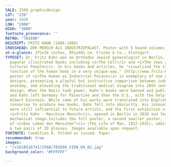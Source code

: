 ```yaml
---
SALE: 2568_graphicdesign
LOT: "239"
year: 1926
LOW: "2000"
HIGH: "3000"
footnote_provenance: ''
REFNO: "781698"
DESCRIPT: FRITZ KAHN (1888-1968)
CROSSHEAD: DER MENSCH ALS INDUSTRIEPALAST. Poster with 5 bound volumes. 1926.
at-a-glance: 37½x19 inches, 95¼x48¼ cm. Fricke & Co., Stuttgart.
TYPESET: Dr. Fritz Kahn was an Orthodox Jewish gynecologist in Berlin, who published
  popular illustrated books including <i>The Cell</i> and <i>The Jews as a Race and
  Cultural People</i>. In his books and articles, he "visualized the structure and
  function of the human body in a very unique way." (http://www.fritz-kahn.com). This
  poster of <i>The Human as Industrial Palace</i> is exemplary of one of his conceptual
  designs, presenting a playful but instructive comparison between industrialism and
  anatomy, and elevating the traditional medical diagram into 20th century graphic
  design. When the Nazis took power, Kahn's books were banned and publicly burned,
  and Kahn left Germany for Palestine and then the U.S., with the help of his friend
  Albert Einstein. While some of his works were translated into English, without the
  resources to produce new books, Kahn fell into obscurity. His innovative designs
  were still influential to future artists, and the first exhibition of his works,
  <i>Fritz Kahn - Maschine Mensch</i>, opened in Berlin in 2010 and featured this
  mechanical image.Includes the full poster, a second smaller poster, five bound volumes
  of <i>Das Leben des Menschen”</i> (The Life of Man, 1922-1931), additional foldouts
  & two pairs of 3D glasses. Images available upon request.
FOOTNOTE: Condition A. Folded as issued. Paper.
recommended: true
images:
- "/v1618516741/2568/781698_VIEW_04_02.jpg"
background_color: "#FFFFFF"

---
```

